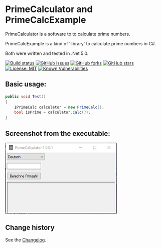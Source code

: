 PrimeCalculator and PrimeCalcExample
====================================

PrimeCalculator is a software to to calculate prime numbers.

PrimeCalcExample is a kind of 'library' to calculate prime numbers in C#.

Both were written and tested in .Net 5.0.

[![Build status](https://ci.appveyor.com/api/projects/status/f171s7bi5k9qwi5x?svg=true)](https://ci.appveyor.com/project/SeppPenner/primecalculator)
[![GitHub issues](https://img.shields.io/github/issues/SeppPenner/PrimeCalculator.svg)](https://github.com/SeppPenner/PrimeCalculator/issues)
[![GitHub forks](https://img.shields.io/github/forks/SeppPenner/PrimeCalculator.svg)](https://github.com/SeppPenner/PrimeCalculator/network)
[![GitHub stars](https://img.shields.io/github/stars/SeppPenner/PrimeCalculator.svg)](https://github.com/SeppPenner/PrimeCalculator/stargazers)
[![License: MIT](https://img.shields.io/badge/License-MIT-blue.svg)](https://raw.githubusercontent.com/SeppPenner/PrimeCalculator/master/License.txt)
[![Known Vulnerabilities](https://snyk.io/test/github/SeppPenner/PrimeCalculator/badge.svg)](https://snyk.io/test/github/SeppPenner/PrimeCalculator)


## Basic usage:
```csharp
public void Test()
{
    IPrimeCalc calculator = new PrimeCalc();
    bool isPrime = calculator.Calc(7);
}
```

## Screenshot from the executable:
![Screenshot from the executable](https://github.com/SeppPenner/PrimeCalculator/blob/master/Screenshot.PNG "Screenshot from the executable")

Change history
--------------

See the [Changelog](https://github.com/SeppPenner/PrimeCalculator/blob/master/Changelog.md).